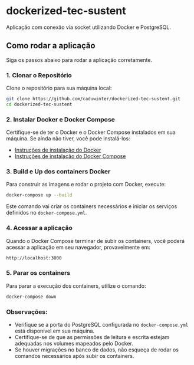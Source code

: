 
# dockerized-tec-sustent

Aplicação com conexão via socket utilizando Docker e PostgreSQL.

## Como rodar a aplicação

Siga os passos abaixo para rodar a aplicação corretamente.

### 1. Clonar o Repositório
Clone o repositório para sua máquina local:

```bash
git clone https://github.com/caduwinter/dockerized-tec-sustent.git
cd dockerized-tec-sustent
```

### 2. Instalar Docker e Docker Compose
Certifique-se de ter o Docker e o Docker Compose instalados em sua máquina. Se ainda não tiver, você pode instalá-los:

- [Instruções de instalação do Docker](https://docs.docker.com/get-docker/)
- [Instruções de instalação do Docker Compose](https://docs.docker.com/compose/install/)

### 3. Build e Up dos containers Docker
Para construir as imagens e rodar o projeto com Docker, execute:

```bash
docker-compose up --build
```

Este comando vai criar os containers necessários e iniciar os serviços definidos no `docker-compose.yml`.

### 4. Acessar a aplicação
Quando o Docker Compose terminar de subir os containers, você poderá acessar a aplicação em seu navegador, provavelmente em:

```bash
http://localhost:3000
```

### 5. Parar os containers
Para parar a execução dos containers, utilize o comando:

```bash
docker-compose down
```

### Observações:
- Verifique se a porta do PostgreSQL configurada no `docker-compose.yml` está disponível em sua máquina.
- Certifique-se de que as permissões de leitura e escrita estejam adequadas nos volumes mapeados pelo Docker.
- Se houver migrações no banco de dados, não esqueça de rodar os comandos necessários após subir os containers.
